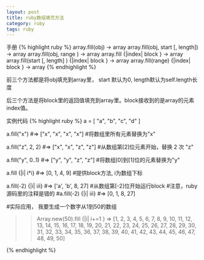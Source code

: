 ```yaml
---
layout: post
title: ruby数组填充方法
category: ruby
tags: ruby
---
```


手册
{% highlight ruby %}
array.fill(obj) → array
array.fill(obj, start [, length]) → array
array.fill(obj, range ) → array
array.fill {|index| block } → array
array.fill(start [, length] ) {|index| block } → array
array.fill(range) {|index| block } → array
{% endhighlight %}

前三个方法都是将obj填充到array里， start 默认为0, length默认为self.length长度

后三个方法是将block里的返回值填充到array里。block接收到的是array的元素index值。

实例代码
{% highlight ruby %}
a = [ "a", "b", "c", "d" ]

a.fill("x")              #=> ["x", "x", "x", "x"]
#将数组里所有元素替换为"x"

a.fill("z", 2, 2)        #=> ["x", "x", "z", "z"]
#从数组第[2]位元素开始，替换 2 次 "z"

a.fill("y", 0..1)        #=> ["y", "y", "z", "z"]
#将数组[0]到[1]位的元素替换为"y"

a.fill {|i| i*i}         #=> [0, 1, 4, 9]
#提供block方法, i为数组下标

a.fill(-2) {|i| i*i*i}   #=> ['a', 'b', 8, 27]
#从数组第[-2]位开始运行block
#注意，ruby源码里的注释是错的
#a.fill(-2) {|i| i*i*i}   #=> [0, 1, 8, 27]
    
#实际应用， 我要生成一个数字从1到50的数组

 >>  Array.new(50).fill {|i| i+=1 }
=> [1, 2, 3, 4, 5, 6, 7, 8, 9, 10, 11, 12, 13, 14, 15, 16, 17, 18, 19, 20, 21, 22, 23, 24, 25, 26, 27, 28, 29, 30, 31, 32, 33, 34, 35, 36, 37, 38, 39, 40, 41, 42, 43, 44, 45, 46, 47, 48, 49, 50]

{% endhighlight %}